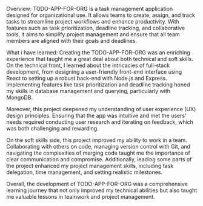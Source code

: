 Overview:
TODO-APP-FOR-ORG is a task management application designed for organizational use. It allows teams to create, assign, and track tasks to streamline project workflows and enhance productivity. With features such as task prioritization, deadline tracking, and collaborative tools, it aims to simplify project management and ensure that all team members are aligned with their goals and deadlines.

What i have learned:
Creating the TODO-APP-FOR-ORG was an enriching experience that taught me a great deal about both technical and soft skills. On the technical front, I learned about the intricacies of full-stack development, from designing a user-friendly front-end interface using React to setting up a robust back-end with Node.js and Express. Implementing features like task prioritization and deadline tracking honed my skills in database management and querying, particularly with MongoDB.

Moreover, this project deepened my understanding of user experience (UX) design principles. Ensuring that the app was intuitive and met the users' needs required conducting user research and iterating on feedback, which was both challenging and rewarding.

On the soft skills side, this project improved my ability to work in a team. Collaborating with others on code, managing version control with Git, and navigating the complexities of merging code taught me the importance of clear communication and compromise. Additionally, leading some parts of the project enhanced my project management skills, including task delegation, time management, and setting realistic milestones.

Overall, the development of TODO-APP-FOR-ORG was a comprehensive learning journey that not only improved my technical abilities but also taught me valuable lessons in teamwork and project management.


